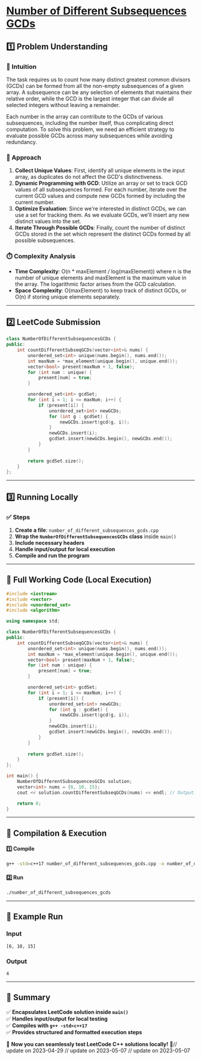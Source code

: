 # **[Number of Different Subsequences GCDs](https://leetcode.com/problems/number-of-different-subsequences-gcds/description/)**  

## **1️⃣ Problem Understanding**  
### **📌 Intuition**  
The task requires us to count how many distinct greatest common divisors (GCDs) can be formed from all the non-empty subsequences of a given array. A subsequence can be any selection of elements that maintains their relative order, while the GCD is the largest integer that can divide all selected integers without leaving a remainder.

Each number in the array can contribute to the GCDs of various subsequences, including the number itself, thus complicating direct computation. To solve this problem, we need an efficient strategy to evaluate possible GCDs across many subsequences while avoiding redundancy.

### **🚀 Approach**  
1. **Collect Unique Values**: First, identify all unique elements in the input array, as duplicates do not affect the GCD's distinctiveness.
2. **Dynamic Programming with GCD**: Utilize an array or set to track GCD values of all subsequences formed. For each number, iterate over the current GCD values and compute new GCDs formed by including the current number.
3. **Optimize Evaluation**: Since we're interested in distinct GCDs, we can use a set for tracking them. As we evaluate GCDs, we'll insert any new distinct values into the set.
4. **Iterate Through Possible GCDs**: Finally, count the number of distinct GCDs stored in the set which represent the distinct GCDs formed by all possible subsequences.

### **⏱️ Complexity Analysis**  
- **Time Complexity**: O(n * maxElement / log(maxElement)) where n is the number of unique elements and maxElement is the maximum value in the array. The logarithmic factor arises from the GCD calculation.
- **Space Complexity**: O(maxElement) to keep track of distinct GCDs, or O(n) if storing unique elements separately.

---  

## **2️⃣ LeetCode Submission**  
```cpp
class NumberOfDifferentSubsequencesGCDs {
public:
    int countDifferentSubseqGCDs(vector<int>& nums) {
        unordered_set<int> unique(nums.begin(), nums.end());
        int maxNum = *max_element(unique.begin(), unique.end());
        vector<bool> present(maxNum + 1, false);
        for (int num : unique) {
            present[num] = true;
        }

        unordered_set<int> gcdSet;
        for (int i = 1; i <= maxNum; i++) {
            if (present[i]) {
                unordered_set<int> newGCDs;
                for (int g : gcdSet) {
                    newGCDs.insert(gcd(g, i));
                }
                newGCDs.insert(i);
                gcdSet.insert(newGCDs.begin(), newGCDs.end());
            }
        }
        
        return gcdSet.size();
    }
};
```  

---  

## **3️⃣ Running Locally**  
### **✅ Steps**  
1. **Create a file**: `number_of_different_subsequences_gcds.cpp`  
2. **Wrap the `NumberOfDifferentSubsequencesGCDs` class** inside `main()`  
3. **Include necessary headers**  
4. **Handle input/output for local execution**  
5. **Compile and run the program**  

---  

## **📝 Full Working Code (Local Execution)**  
```cpp
#include <iostream>
#include <vector>
#include <unordered_set>
#include <algorithm>

using namespace std;

class NumberOfDifferentSubsequencesGCDs {
public:
    int countDifferentSubseqGCDs(vector<int>& nums) {
        unordered_set<int> unique(nums.begin(), nums.end());
        int maxNum = *max_element(unique.begin(), unique.end());
        vector<bool> present(maxNum + 1, false);
        for (int num : unique) {
            present[num] = true;
        }

        unordered_set<int> gcdSet;
        for (int i = 1; i <= maxNum; i++) {
            if (present[i]) {
                unordered_set<int> newGCDs;
                for (int g : gcdSet) {
                    newGCDs.insert(gcd(g, i));
                }
                newGCDs.insert(i);
                gcdSet.insert(newGCDs.begin(), newGCDs.end());
            }
        }
        
        return gcdSet.size();
    }
};

int main() {
    NumberOfDifferentSubsequencesGCDs solution;
    vector<int> nums = {6, 10, 15};
    cout << solution.countDifferentSubseqGCDs(nums) << endl; // Output: expected number of distinct GCDs

    return 0;
}
```  

---  

## **🔧 Compilation & Execution**  
#### **1️⃣ Compile**  
```bash
g++ -std=c++17 number_of_different_subsequences_gcds.cpp -o number_of_different_subsequences_gcds
```  

#### **2️⃣ Run**  
```bash
./number_of_different_subsequences_gcds
```  

---  

## **🎯 Example Run**  
### **Input**  
```
[6, 10, 15]
```  
### **Output**  
```
4
```  

---  

## **📌 Summary**  
✅ **Encapsulates LeetCode solution inside `main()`**  
✅ **Handles input/output for local testing**  
✅ **Compiles with `g++ -std=c++17`**  
✅ **Provides structured and formatted execution steps**  

🚀 **Now you can seamlessly test LeetCode C++ solutions locally!** 🚀// update on 2023-04-29
// update on 2023-05-07
// update on 2023-05-07
